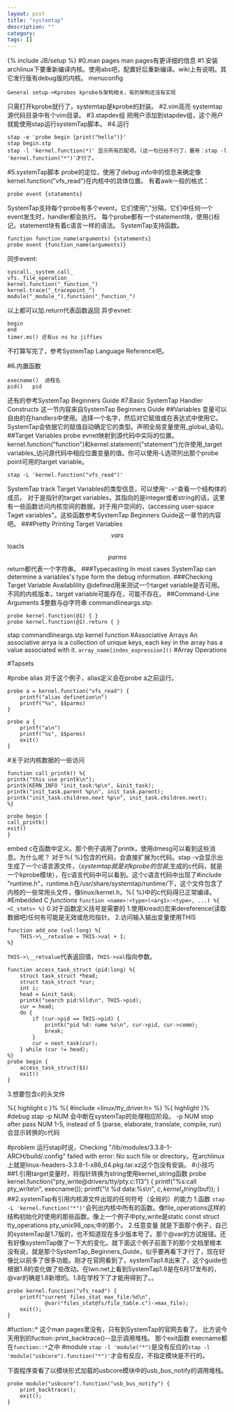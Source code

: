 ```yaml
---
layout: post
title: "systemtap"
description: ""
category: 
tags: []
---
```

{% include JB/setup %}
#0.man pages
man pages有更详细的信息
#1.安装
archlinux下要重新编译内核。使用abs吧，配置好后重新编译。wiki上有说明。其它发行版有debug版的内核。
menuconfig

    General setup->Kprobes kprobe与架构相关，有的架构还没有实现
只需打开kprobe就行了，systemtap是kprobe的封装。
#2.vim高亮
systemtap源代码目录中有个vim目录。
#3.stapdev组
把用户添加到stapdev组，这个用户就能使用stap运行systemTap脚本。
#4.运行

    stap -e 'probe begin {print("hello")}'
    stap begin.stp
    stap -l 'kernel.function(*)' 显示所有匹配项。(这一句已经不行了，要用：stap -l 'kernel.function("*")'才行了。

#5.systemTap脚本
probe的定位，使用了debug info中的信息来确定像kernel.function("vfs_read")在内核中的具体位置。
有着awk一般的格式：

    probe event {statements}

SystemTap支持每个probe有多个event，它们使用","分隔，它们中任何一个event发生时，handler都会执行。
每个probe都有一个statement块，使用{}标记。statement块有着c语言一样的语法。
SystemTap支持函数。

    function function_name(arguments) {statements}
    probe event {function_name(arguments)}

同步event:

    syscall._system_call_
    vfs._file_operation_
    kernel.function("_function_")
    kernel.trace("_tracepoint_")
    module("_module_").function("_function_")

以上都可以加.return代表函数返回
异步evnet:

    begin
    end
    timer.ms() 还有us ns hz jiffies

不打算写完了，参考SystemTap Language Reference吧。

#6.内置函数

    execname()	进程名
    pid()	pid

还有的参考SystemTap Beginners Guide
#7.Basic SystemTap Handler Constructs
这一节内容来自SystemTap Beginners Guide
##Variables
变量可以自由的在handlers中使用。选择一个名字，然后对它赋值或在表达式中使用它。SystemTap会依据它的赋值自动确定它的类型。声明全局变量使用_global_语句。
##Target Variables
probe evnet映射到源代码中实际的位置。kernel.function("function")和kernel.statement("statement")允许使用_target variables_访问源代码中相应位置变量的值。你可以使用-L选项列出那个probe point可用的target variable。

    stap -L 'kernel.function("vfs_read")'

SystemTap track Target Variables的类型信息，可以使用`"->"`查看一个结构体的成员。
对于是指针的target variables，其指向的是integer或者string的话，这里有一些函数访问内核空间的数据。对于用户空间的，(accessing user-space Taget variables"。这些函数参考SystemTap Beginners Guide这一章节的内容吧。
###Pretty Printing Target Variables
$$vars $$loacls $$parms $$return都代表一个字符串。
###Typecasting
In most cases SystemTap can determine a variables's type form the debug information.
###Checking Target Variable Availablility
@defined用来测试一个target variable是否可用。不同的内核版本，target variable可能存在，可能不存在。
##Command-Line Arguments
$整数与@字符串
commandlineargs.stp:

    probe kernel.function(@1) { }
    probe kernel.function(@1).return { }

stap commandlineargs.stp kernel function
#Associative Arrays
An associative arrya is a collection of unique keys, each key in the array has a value associated with it.
    `array_name[index_expression]()`
#Array Operations

#Tapsets

#probe alias
对于这个例子，alias定义会在probe a之前运行。

    probe a = kernel.function("vfs_read") {
    	printf("alias definetion\n")
    	printf("%s", $$parms)
    }

    probe a {
    	printf("a\n")
    	printf("%s", $$parms)
    	exit()
    }

#关于对内核数据的一些访问

    function call_printk() %{
	printk("this use printk\n");
	printk(KERN_INFO "init_task:%p\n", &init_task);
	printk("init_task.parent %p\n", init_task.parent);
	printk("init_task.children.next %p\n", init_task.children.next); 
    %}

    probe begin {
	call_printk()
	exit()
    }

embed c在函数中定义。那个例子调用了printk，使用dmesg可以看到这些消息。为什么呢？
对于%{ %}包含的代码，会直接扩展为c代码。stap -v会显示出生成了一个c语言源文件，（_systemtap就是对kprobe的包装_,生成的c代码，就是一个kprobe模块），在c语言代码中可以看到。这个c语言代码中出现了#include "runtime.h"，runtime.h在/usr/share/systemtap/runtime/下，这个文件包含了内核的一些常用头文件，像linux/kernel.h，%{ %}中的c代码得已正常编译。
#Embedded C _functions_
    `function <name>:<type>(<arg1>:<type>, ...) %{ <C_stmts> %}`
0.对于函数定义括号是需要的
1.使用kread()宏来dereference(读取数据吧)任何有可能是无效或危险指针。
2.访问输入输出变量使用THIS

    function add_one (val:long) %{
    	THIS->\__retvalue = THIS->val + 1;
    %}

`THIS->\__retvalue`代表返回值，`THIS->val`指向参数。

    function access_task_struct (pid:long) %{
    	struct task_struct *head;
    	struct task_struct *cur;
    	int i;
    	head = &init_task;
    	printk("search pid:%lld\n", THIS->pid);
    	cur = head;
    	do {
    		if (cur->pid == THIS->pid) {
    			printk("pid %d: name %s\n", cur->pid, cur->comm);
    			break;
    		}
    		cur = next_task(cur);
    	} while (cur != head);
    %}
    probe begin {
    	access_task_struct($1)
    	exit()
    }

3.想要包含c的头文件

%{ highlight c }%
    %{
    #include <linux/tty_driver.h>
    %}
%{ highlight }%
#debug
stap -p NUM 会中断在systemTap的处理相应阶段。
-p NUM     stop after pass NUM 1-5, instead of 5
                 (parse, elaborate, translate, compile, run)
会显示转换的c代码

#problem
运行stap时说，Checking "/lib/modules/3.3.8-1-ARCH/build/.config" failed with error: No such file or directory。在archlinux上就是linux-headers-3.3.8-1-x86_64.pkg.tar.xz这个包没有安装。
#小技巧
##1.引用target变量时，将指针转换为string使用kernel_string函数
probe kernel.function("pty_write@drivers/tty/pty.c:113") {
        printf("%s:call pty_write\n", execname());
        printf("\t %d data:%s\n", $c, kernel_string($buf));
}
##2.systemTap有引用内核源文件出现的任何符号（全局的）的能力
1.函数
`stap -L 'kernel.function("*")'`会列出内核中所有的函数。像file_operations这样的结构初始化时使用的那些函数。像上一个例子中pty_write是static const struct tty_operations pty_unix98_ops;中的那个。
2.任意变量
就是下面那个例子，自己的systemTap是1.7版的，也不知道现在多少版本号了。那个@var的方试报错。还有好像systemTap做了一下大的变化。就下面这个例子前面下的那个文档里根本没有说，就是那个SystemTap_Beginners_Guide，似乎要再看下才行了，现在好像比以前多了很多功能。刚才在官网看到了，systemTap1.8出来了，这个guide也根据1.8的变化做了些改动。在lwn.net上看到SystemTap1.8是在6月17发布的，@var的确是1.8新增的。1.8在学校下了才能用得到了。。

    probe kernel.function("vfs_read") {
        printf("current files_stat max_file:%d\n",
                @var("files_stat@fs/file_table.c")->max_file);
        exit();
    }

#fuction::*
这个man pages里没有，只有到SystemTap的官网去看了。
比方说今天用到的fuction::print_backtrace()--显示调用堆栈。
那个exit函数 execname都在`function::*`之中
#module
`stap -l 'module("*")`是没有反应的`stap -l 'module("usbcore").function("*")'`才会有反应，不指定模块是不行的。

下面程序查看了以模块形式加载的usbcore模块中的usb_bus_notify的调用堆栈。

    probe module("usbcore").function("usb_bus_notify") {
    	print_backtrace();
    	exit();
    }


